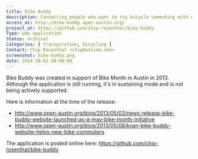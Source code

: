 ```yaml
---
title: Bike Buddy
description: Connecting people who want to try bicycle commuting with experienced bicycle commuters who want to help. A May 2013 Austin Bike Month initiative.
access_at: http://bike-buddy.open-austin.org/
project_at: https://github.com/chip-rosenthal/bike-buddy
Type: web application
Status: archival
Categories: [ transporation, bicycling ]
Contact: Chip Rosenthal <chip@unicom.com>
screenshot: bike-buddy.png
date: 2014-10-02 00:00:00
---
```


Bike Buddy was created in support of Bike Month in Austin in 2013. Although the application is still running, it's in sustaining mode and is not being actively supported.

Here is information at the time of the release:
- http://www.open-austin.org/blog/2013/05/03/news-release-bike-buddy-website-launched-as-a-may-bike-month-initiative
- http://www.open-austin.org/blog/2013/05/08/kxan-bike-buddy-website-helps-new-bike-commuters

The application is posted online here:
https://github.com/chip-rosenthal/bike-buddy
